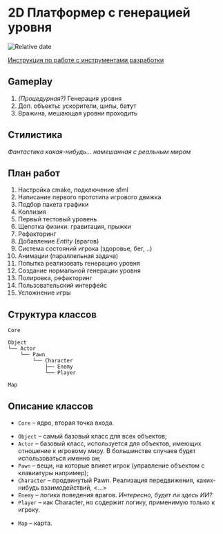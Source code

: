 # 2D Платформер с генерацией уровня
![Relative date](https://img.shields.io/date/1683601200?style=plastic&logo=aseprite&logoColor=f09d13)

[Инструкция по работе с инструментами разработки](manual.md)

## Gameplay
1. *(Процедурная?)* Генерация уровня
2. Доп. объекты: ускорители, шипы, ба**т**ут
3. Вражина, мешающая уровни проходить

## Стилистика
*Фантастика какая-нибудь... намешанная с реальным миром*

## План работ
1. Настройка cmake, подключение sfml
2. Написание первого прототипа игрового движка
3. Подбор пакета графики
4. Коллизия
5. Первый тестовый уровень
6. Щепотка физики: гравитация, прыжки
7. Рефакторинг
8. Добавление *Entity* (врагов)
9. Система состояний игрока (здоровье, бег, ..)
10. Анимации (параллельная задача)
11. Попытка реализовать генерацию уровня
12. Создание нормальной генерации уровня
13. Полировка, рефакторинг
14. Пользовательский интерфейс
15. Усложнение игры

## Структура классов
```
Core

Object
└── Actor
    └── Pawn
        └── Character
            ├── Enemy
            └── Player
 
Map
```

## Описание классов
- `Core` – ядро, вторая точка входа.
 <div>
 
- `Object` – самый базовый класс для всех объектов;
- `Actor` – базовый класс, используется для объектов, имеющих отношение к игровому миру. В большинстве случаев будет использоваться именно он;
- `Pawn` – вещи, на которые влияет игрок (управление объектом с клавиатуры например);
- `Character` – продвинутый Pawn. Реализация передвижения, каких-нибудь взаимодействий, <...>
- `Enemy` – логика поведения врагов. *Интересно, будет ли здесь ИИ?*
- `Player` – как Character, но содержит логику, применимую только к игроку.
</div>
 
- `Map` – карта.
